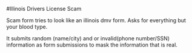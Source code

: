 #Illinois Drivers License Scam


Scam form tries to look like an illinois dmv form. Asks for everything but your blood type.

It submits random (name/city) and or invalid(phone number/SSN) information as form submissions to mask the information that is real.
